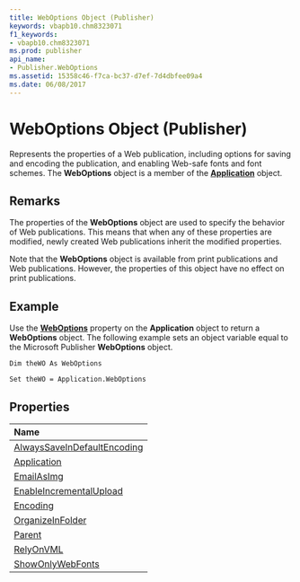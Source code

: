 ```yaml
---
title: WebOptions Object (Publisher)
keywords: vbapb10.chm8323071
f1_keywords:
- vbapb10.chm8323071
ms.prod: publisher
api_name:
- Publisher.WebOptions
ms.assetid: 15358c46-f7ca-bc37-d7ef-7d4dbfee09a4
ms.date: 06/08/2017
---
```



# WebOptions Object (Publisher)

Represents the properties of a Web publication, including options for saving and encoding the publication, and enabling Web-safe fonts and font schemes. The  **WebOptions** object is a member of the **[Application](Publisher.Application.md)** object.
 


## Remarks

The properties of the  **WebOptions** object are used to specify the behavior of Web publications. This means that when any of these properties are modified, newly created Web publications inherit the modified properties.
 

 
Note that the  **WebOptions** object is available from print publications and Web publications. However, the properties of this object have no effect on print publications.
 

 

## Example

Use the  **[WebOptions](Publisher.Application.WebOptions.md)** property on the **Application** object to return a **WebOptions** object. The following example sets an object variable equal to the Microsoft Publisher **WebOptions** object.
 

 

```
Dim theWO As WebOptions 
 
Set theWO = Application.WebOptions
```


## Properties



|**Name**|
|:-----|
|[AlwaysSaveInDefaultEncoding](Publisher.WebOptions.AlwaysSaveInDefaultEncoding.md)|
|[Application](Publisher.WebOptions.Application.md)|
|[EmailAsImg](Publisher.WebOptions.EmailAsImg.md)|
|[EnableIncrementalUpload](Publisher.WebOptions.EnableIncrementalUpload.md)|
|[Encoding](Publisher.WebOptions.Encoding.md)|
|[OrganizeInFolder](Publisher.WebOptions.OrganizeInFolder.md)|
|[Parent](Publisher.WebOptions.Parent.md)|
|[RelyOnVML](Publisher.WebOptions.RelyOnVML.md)|
|[ShowOnlyWebFonts](Publisher.WebOptions.ShowOnlyWebFonts.md)|

